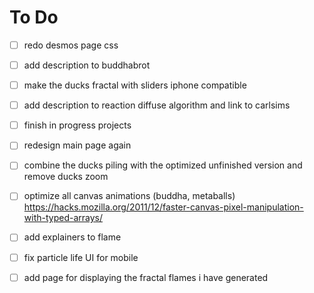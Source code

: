 # To Do
- [ ] redo desmos page css
- [ ] add description to buddhabrot
- [ ] make the ducks fractal with sliders iphone compatible
- [ ] add description to reaction diffuse algorithm and link to carlsims
- [ ] finish in progress projects
- [ ] redesign main page again
- [ ] combine the ducks piling with the optimized unfinished version and remove ducks zoom
- [ ] optimize all canvas animations (buddha, metaballs) https://hacks.mozilla.org/2011/12/faster-canvas-pixel-manipulation-with-typed-arrays/
- [ ] add explainers to flame
- [ ] fix particle life UI for mobile
- [ ] add page for displaying the fractal flames i have generated

